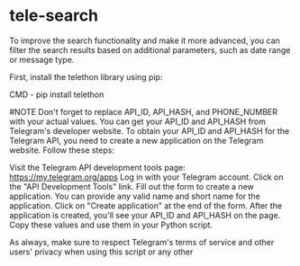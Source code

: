 # tele-search
To improve the search functionality and make it more advanced, you can filter the search results based on additional parameters, such as date range or message type.

First, install the telethon library using pip:

CMD - pip install telethon

#NOTE
Don't forget to replace API_ID, API_HASH, and PHONE_NUMBER with your actual values. You can get your API_ID and API_HASH from Telegram's developer website.
To obtain your API_ID and API_HASH for the Telegram API, you need to create a new application on the Telegram website. Follow these steps:

Visit the Telegram API development tools page: https://my.telegram.org/apps
Log in with your Telegram account.
Click on the "API Development Tools" link.
Fill out the form to create a new application. You can provide any valid name and short name for the application.
Click on "Create application" at the end of the form.
After the application is created, you'll see your API_ID and API_HASH on the page. Copy these values and use them in your Python script.

As always, make sure to respect Telegram's terms of service and other users' privacy when using this script or any other
